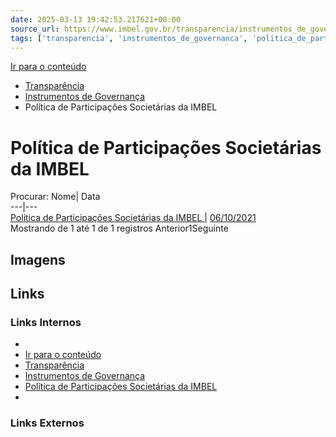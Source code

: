 ```yaml
---
date: 2025-03-13 19:42:53.217621+00:00
source_url: https://www.imbel.gov.br/transparencia/instrumentos_de_governanca/politica_de_participacoes_societarias_da_imbel
tags: ['transparencia', 'instrumentos_de_governanca', 'politica_de_participacoes_societarias_da_imbel']
---
```


[](https://www.imbel.gov.br/transparencia/instrumentos_de_governanca/politica_de_participacoes_societarias_da_imbel)
[Ir para o conteúdo](https://www.imbel.gov.br/transparencia/instrumentos_de_governanca/politica_de_participacoes_societarias_da_imbel#conteudo)
  * [ Transparência](https://www.imbel.gov.br/transparencia)
  * [ Instrumentos de Governança](https://www.imbel.gov.br/transparencia/instrumentos_de_governanca)
  * Política de Participações Societárias da IMBEL


# Política de Participações Societárias da IMBEL
Procurar:
Nome| Data  
---|---  
[ Política de Participações Societárias da IMBEL ](https://www.imbel.gov.br/storage/transparencia/1684843939.pdf) | [06/10/2021](https://www.imbel.gov.br/storage/transparencia/1684843939.pdf)  
Mostrando de 1 até 1 de 1 registros
Anterior1Seguinte
[ ](https://www.imbel.gov.br/transparencia/instrumentos_de_governanca/politica_de_participacoes_societarias_da_imbel#home)


## Imagens



## Links

### Links Internos

- [](https://www.imbel.gov.br/transparencia/instrumentos_de_governanca/politica_de_participacoes_societarias_da_imbel)
- [Ir para o conteúdo](https://www.imbel.gov.br/transparencia/instrumentos_de_governanca/politica_de_participacoes_societarias_da_imbel#conteudo)
- [Transparência](https://www.imbel.gov.br/transparencia)
- [Instrumentos de Governança](https://www.imbel.gov.br/transparencia/instrumentos_de_governanca)
- [Política de Participações Societárias da IMBEL](https://www.imbel.gov.br/storage/transparencia/1684843939.pdf)
- [](https://www.imbel.gov.br/transparencia/instrumentos_de_governanca/politica_de_participacoes_societarias_da_imbel#home)

### Links Externos


